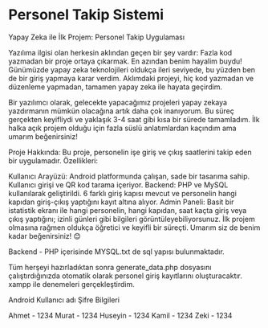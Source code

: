 # Personel Takip Sistemi
Yapay Zeka ile İlk Projem: Personel Takip Uygulaması

Yazılıma ilgisi olan herkesin aklından geçen bir şey vardır: Fazla kod yazmadan bir proje ortaya çıkarmak. En azından benim hayalim buydu! Günümüzde yapay zeka teknolojileri oldukça ileri seviyede, bu yüzden ben de bir giriş yapmaya karar verdim. Aklımdaki projeyi, hiç kod yazmadan ve düzenleme yapmadan, tamamen yapay zeka ile hayata geçirdim.

Bir yazılımcı olarak, gelecekte yapacağımız projeleri yapay zekaya yazdırmanın mümkün olacağına artık daha çok inanıyorum. Bu süreç gerçekten keyifliydi ve yaklaşık 3-4 saat gibi kısa bir sürede tamamladım. İlk halka açık projem olduğu için fazla süslü anlatımlardan kaçındım ama umarım beğenirsiniz!

Proje Hakkında: Bu proje, personelin işe giriş ve çıkış saatlerini takip eden bir uygulamadır. Özellikleri:

Kullanıcı Arayüzü: Android platformunda çalışan, sade bir tasarıma sahip. Kullanıcı girişi ve QR kod tarama içeriyor. Backend: PHP ve MySQL kullanılarak geliştirildi. 6 farklı giriş kapısı mevcut ve personelin hangi kapıdan giriş-çıkış yaptığını kayıt altına alıyor. Admin Paneli: Basit bir istatistik ekranı ile hangi personelin, hangi kapıdan, saat kaçta giriş veya çıkış yaptığını; izinli günleri gibi bilgileri görüntüleyebiliyorsunuz. İlk projem olmasına rağmen oldukça öğretici ve keyifli bir süreçti. Umarım siz de benim kadar beğenirsiniz! 😊

Backend - PHP içerisinde MYSQL.txt de sql yapısı bulunmaktadır. 

Tüm herşeyi hazırladıktan sonra generate_data.php dosyasını çalıştırdığınızda otomatik olarak personel giriş kayıtlarını oluşturacaktır.
xampp ile denemeleri gerçekleştirdim.


Android Kullanıcı adı Şifre Bilgileri

Ahmet - 1234
Murat - 1234
Huseyin - 1234
Kamil - 1234
Zeki - 1234
